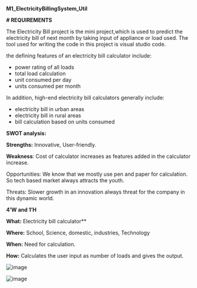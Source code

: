 
  **M1_ElectricityBillingSystem_Util**

**# REQUIREMENTS**

 The Electricity Bill project is the mini project,which is used to predict the electricity bill of next month by taking input of appliance or load used. The tool used for writing the code in this project is visual studio code.

 the defining features of an electricity bill calculator include:

- power rating of all loads
- total load calculation
- unit consumed per day
- units consumed per month

In addition, high-end electricity bill calculators generally include:

- electricity bill in urban areas
- electricity bill in rural areas
- bill calculation based on units consumed

**SWOT analysis:**

**Strengths:** Innovative, User-friendly.

**Weakness**: Cost of calculator increases as features added in the calculator increase.

Opportunities: We know that we mostly use pen and paper for calculation. So tech based market always attracts the youth.

Threats: Slower growth in an innovation always threat for the company in this dynamic world.

**4’W and 1’H**

**What:**  Electricity bill calculator**     

**Where:** School, Science, domestic, industries, Technology

**When:** Need for calculation.

**How:** Calculates the user input as number of loads and gives the output.

![image](https://user-images.githubusercontent.com/99086668/153717131-a3043da6-38b7-46df-9f5d-860ea56547c9.png)

![image](https://user-images.githubusercontent.com/99086668/153717150-5898ecfa-8d1b-463e-8e21-b14515cf0eb2.png)

